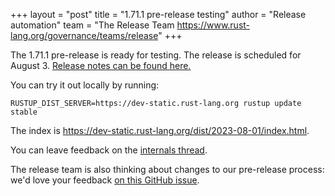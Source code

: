 +++
layout = "post"
title = "1.71.1 pre-release testing"
author = "Release automation"
team = "The Release Team <https://www.rust-lang.org/governance/teams/release>"
+++

The 1.71.1 pre-release is ready for testing. The release is scheduled for
August 3. [Release notes can be found here.][relnotes]

You can try it out locally by running:

```plain
RUSTUP_DIST_SERVER=https://dev-static.rust-lang.org rustup update stable
```

The index is <https://dev-static.rust-lang.org/dist/2023-08-01/index.html>.

You can leave feedback on the [internals thread](https://internals.rust-lang.org/t/rust-1-71-1-pre-release-testing/19267).

The release team is also thinking about changes to our pre-release process:
we'd love your feedback [on this GitHub issue][feedback].

[relnotes]: https://github.com/rust-lang/rust/blob/stable/RELEASES.md#version-1711-2023-08-03
[feedback]: https://github.com/rust-lang/release-team/issues/16
    
